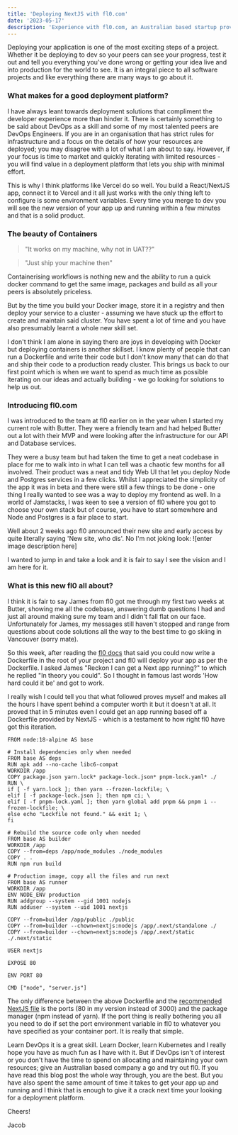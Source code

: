```yaml
---
title: 'Deploying NextJS with fl0.com' 
date: '2023-05-17'
description: 'Experience with fl0.com, an Australian based startup providing a DevOps platform that is accessible by developers shared by Jacob Tye - Software Engineer in Sydney, NSW Australia'
---
```


Deploying your application is one of the most exciting steps of a project. Whether it be deploying to dev so your peers can see your progress, test it out and tell you everything you've done wrong or getting your idea live and into production for the world to see. It is an integral piece to all software projects and like everything there are many ways to go about it.

### What makes for a good deployment platform?

I have always leant towards deployment solutions that compliment the developer experience more than hinder it. There is certainly something to be said about DevOps as a skill and some of my most talented peers are DevOps Engineers. If you are in an organisation that has strict rules for infrastructure and a focus on the details of how your resources are deployed; you may disagree with a lot of what I am about to say. However, if your focus is time to market and quickly iterating with limited resources - you will find value in a deployment platform that lets you ship with minimal effort.

This is why I think platforms like Vercel do so well. You build a React/NextJS app, connect it to Vercel and it all just works with the only thing left to configure is some environment variables. Every time you merge to dev you will see the new version of your app up and running within a few minutes and that is a solid product.

### The beauty of Containers

> "It works on my machine, why not in UAT??"

> "Just ship your machine then"

Containerising workflows is nothing new and the ability to run a quick docker command to get the same image, packages and build as all your peers is absolutely priceless.

But by the time you build your Docker image, store it in a registry and then deploy your service to a cluster - assuming we have stuck up the effort to create and maintain said cluster. You have spent a lot of time and you have also presumably learnt a whole new skill set.

I don't think I am alone in saying there are joys in developing with Docker but deploying containers is another skillset. I know plenty of people that can run a Dockerfile and write their code but I don't know many that can do that and ship their code to a production ready cluster. This brings us back to our first point which is when we want to spend as much time as possible iterating on our ideas and actually building - we go looking for solutions to help us out.

### Introducing fl0.com

I was introduced to the team at fl0 earlier on in the year when I started my current role with Butter. They were a friendly team and had helped Butter out a lot with their MVP and were looking after the infrastructure for our API and Database services. 

They were a busy team but had taken the time to get a neat codebase in place for me to walk into in what I can tell was a chaotic few months for all involved. Their product was a neat and tidy Web UI that let you deploy Node and Postgres services in a few clicks. Whilst I appreciated the simplicity of the app it was in beta and there were still a few things to be done - one thing I really wanted to see was a way to deploy my frontend as well. In a world of Jamstacks, I was keen to see a version of fl0 where you got to choose your own stack but of course, you have to start somewhere and Node and Postgres is a fair place to start. 

Well about 2 weeks ago fl0 announced their new site and early access by quite literally saying 'New site, who dis'. No I'm not joking look: 
![enter image description here]

I wanted to jump in and take a look and it is fair to say I see the vision and I am here for it.

### What is this new fl0 all about?

I think it is fair to say James from fl0 got me through my first two weeks at Butter, showing me all the codebase, answering dumb questions I had and just all around making sure my team and I didn't fall flat on our face. Unfortunately for James, my messages still haven't stopped and range from questions about code solutions all the way to the best time to go skiing in Vancouver (sorry mate). 

So this week, after reading the [fl0 docs](https://docs.fl0.com/getting-started/preparing-your-codebase) that said you could now write a Dockerfile in the root of your project and fl0 will deploy your app as per the Dockerfile. I asked James "Reckon I can get a Next app running?" to which he replied "In theory you could". So I thought in famous last words 'How hard could it be' and got to work.

I really wish I could tell you that what followed proves myself and makes all the hours I have spent behind a computer worth it but it doesn't at all. It proved that in 5 minutes even I could get an app running based off a Dockerfile provided by NextJS - which is a testament to how right fl0 have got this iteration.

    FROM node:18-alpine AS base
    
    # Install dependencies only when needed
    FROM base AS deps
    RUN apk add --no-cache libc6-compat
    WORKDIR /app
    COPY package.json yarn.lock* package-lock.json* pnpm-lock.yaml* ./
    RUN \
    if [ -f yarn.lock ]; then yarn --frozen-lockfile; \
    elif [ -f package-lock.json ]; then npm ci; \
    elif [ -f pnpm-lock.yaml ]; then yarn global add pnpm && pnpm i --frozen-lockfile; \
    else echo "Lockfile not found." && exit 1; \
    fi
    
    # Rebuild the source code only when needed
    FROM base AS builder
    WORKDIR /app
    COPY --from=deps /app/node_modules ./node_modules
    COPY . .
    RUN npm run build

    # Production image, copy all the files and run next
    FROM base AS runner
    WORKDIR /app
    ENV NODE_ENV production
    RUN addgroup --system --gid 1001 nodejs
    RUN adduser --system --uid 1001 nextjs
    
    COPY --from=builder /app/public ./public
    COPY --from=builder --chown=nextjs:nodejs /app/.next/standalone ./
    COPY --from=builder --chown=nextjs:nodejs /app/.next/static ./.next/static
    
    USER nextjs

    EXPOSE 80
    
    ENV PORT 80
    
    CMD ["node", "server.js"]

The only difference between the above Dockerfile and the [recommended NextJS file](https://docs.fl0.com/getting-started/preparing-your-codebase) is the ports (80 in my version instead of 3000) and the package manager (npm instead of yarn). If the port thing is really bothering you all you need to do if set the port environment variable in fl0 to whatever you have specified as your container port. It is really that simple.

Learn DevOps it is a great skill. Learn Docker, learn Kubernetes and I really hope you have as much fun as I have with it. But if DevOps isn't of interest or you don't have the time to spend on allocating and maintaining your own resources; give an Australian based company a go and try out fl0. If you have read this blog post the whole way through, you are the best. But you have also spent the same amount of time it takes to get your app up and running and I think that is enough to give it a crack next time your looking for a deployment platform.

Cheers!

Jacob